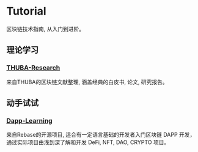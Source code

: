 # Tutorial

区块链技术指南, 从入门到进阶。

## 理论学习

### [THUBA-Research](https://github.com/THUBA-Labs/Research)

来自THUBA的区块链文献整理, 涵盖经典的白皮书, 论文, 研究报告。


## 动手试试

### [Dapp-Learning](https://github.com/rebase-network/Dapp-Learning)

来自Rebase的开源项目, 适合有一定语言基础的开发者入门区块链 DAPP 开发，通过实际项目由浅到深了解和开发 DeFi, NFT, DAO, CRYPTO 项目。


